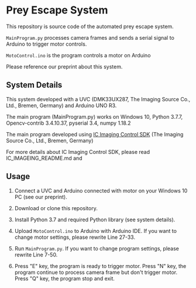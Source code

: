 # Prey Escape System

This repository is source code of the automated prey escape system.

`MainProgram.py` processes camera frames and sends a serial signal to Arduino to trigger motor controls.

`MotoControl.ino` is the program controls a motor on Arduino

Please reference our preprint about this system.

## System Details

This system developed with a UVC (DMK33UX287, The Imaging Source Co., Ltd., Bremen, Germany) and Arduino UNO R3. 

The main program (MainProgram.py) works on Windows 10, Python 3.7.7, Opencv-contrib 3.4.10.37, pyserial 3.4, numpy 1.18.2

The main program developed using [IC Imaging Control SDK](https://www.theimagingsource.com/en-jp/support/download/) (The Imaging Source Co., Ltd., Bremen, Germany)

For more details about IC Imaging Control SDK, please read IC_IMAGEING_README.md and 

## Usage

1. Connect a UVC and Arduino connected with motor on your Windows 10 PC (see our preprint).

2. Download or clone this repository.

3. Install Python 3.7 and required Python library (see system details).

4. Upload `MotoControl.ino` to Arduino with Arduino IDE. If you want to change motor settings, please rewrite Line 27-33.

5. Run `MainProgram.py`. If you want to change program settings, please rewrite Line 7-50.

6. Press "E" key, the program is ready to trigger motor. Press "N" key, the program continue to process camera frame but don't trigger motor. Press "Q" key, the program stop and exit. 






